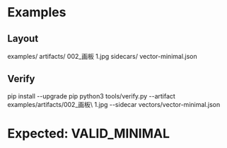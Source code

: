 # Examples

## Layout
examples/
  artifacts/
    002_画板 1.jpg
  sidecars/
    vector-minimal.json

## Verify
pip install --upgrade pip
python3 tools/verify.py --artifact examples/artifacts/002_画板\ 1.jpg --sidecar vectors/vector-minimal.json
# Expected: VALID_MINIMAL
